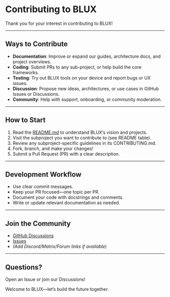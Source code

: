 # Contributing to BLUX

Thank you for your interest in contributing to BLUX!

---

## **Ways to Contribute**

- **Documentation**: Improve or expand our guides, architecture docs, and project overviews.
- **Coding**: Submit PRs to any sub-project, or help build the core frameworks.
- **Testing**: Try out BLUX tools on your device and report bugs or UX issues.
- **Discussion**: Propose new ideas, architectures, or use cases in GitHub Issues or Discussions.
- **Community**: Help with support, onboarding, or community moderation.

---

## **How to Start**

1. Read the [README.md](README.md) to understand BLUX’s vision and projects.
2. Visit the subproject you want to contribute to (see README table).
3. Review any subproject-specific guidelines in its CONTRIBUTING.md.
4. Fork, branch, and make your changes!
5. Submit a Pull Request (PR) with a clear description.

---

## **Development Workflow**

- Use clear commit messages.
- Keep your PR focused—one topic per PR.
- Document your code with docstrings and comments.
- Write or update relevant documentation as needed.

---

## **Join the Community**

- [GitHub Discussions](https://github.com/Justadudeinspace/blux/discussions)
- [Issues](https://github.com/Justadudeinspace/blux/issues)
- *(Add Discord/Matrix/Forum links if available)*

---

## **Questions?**

Open an Issue or join our Discussions!

Welcome to BLUX—let’s build the future together.
